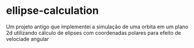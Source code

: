 # ellipse-calculation

Um projeto antigo que implementei a simulação de uma orbita em um plano 2d utilizando cálculo de elipses com coordenadas polares para efeito de velociade angular
